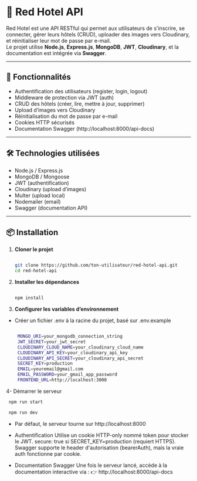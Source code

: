 # 🏨 Red Hotel API

Red Hotel est une API RESTful qui permet aux utilisateurs de s'inscrire, se connecter, gérer leurs hôtels (CRUD), uploader des images vers Cloudinary, et réinitialiser leur mot de passe par e-mail.  
Le projet utilise **Node.js**, **Express.js**, **MongoDB**, **JWT**, **Cloudinary**, et la documentation est intégrée via **Swagger**.

---

## 🚀 Fonctionnalités

- Authentification des utilisateurs (register, login, logout)
- Middleware de protection via JWT (auth)
- CRUD des hôtels (créer, lire, mettre à jour, supprimer)
- Upload d’images vers Cloudinary
- Réinitialisation du mot de passe par e-mail
- Cookies HTTP sécurisés
- Documentation Swagger (http://localhost:8000/api-docs)

---

## 🛠️ Technologies utilisées

- Node.js / Express.js
- MongoDB / Mongoose
- JWT (authentification)
- Cloudinary (upload d’images)
- Multer (upload local)
- Nodemailer (email)
- Swagger (documentation API)

---

## 📦 Installation

1. **Cloner le projet**
   ```bash

   git clone https://github.com/ton-utilisateur/red-hotel-api.git
   cd red-hotel-api

   ```
2. **Installer les dépendances**
   ```bash

   npm install

   ```
3. **Configurer les variables d’environnement**
 - Créer un fichier .env à la racine du projet, basé sur .env.example
   ```bash

    MONGO_URI=your_mongodb_connection_string
    JWT_SECRET=your_jwt_secret
    CLOUDINARY_CLOUD_NAME=your_cloudinary_cloud_name
    CLOUDINARY_API_KEY=your_cloudinary_api_key
    CLOUDINARY_API_SECRET=your_cloudinary_api_secret
    SECRET_KEY=production
    EMAIL=youremail@gmail.com
    EMAIL_PASSWORD=your_gmail_app_password
    FRONTEND_URL=http://localhost:3000

   ```
4- Démarrer le serveur
   ```bash
    npm run start
   ```
   ```bash
    npm run dev
   ```
  
- Par défaut, le serveur tourne sur http://localhost:8000
- Authentification
Utilise un cookie HTTP-only nommé token pour stocker le JWT.
secure: true si SECRET_KEY=production (requiert HTTPS).
Swagger supporte le header d'autorisation (bearerAuth), mais la vraie auth fonctionne par cookie.

- Documentation Swagger
Une fois le serveur lancé, accède à la documentation interactive via :
👉 http://localhost:8000/api-docs